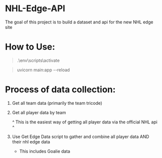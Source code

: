 # NHL-Edge-API
The goal of this project is to build a dataset and api for the new NHL edge site

# How to Use:
> .\env\scripts\activate 

> uvicorn main:app --reload


# Process of data collection:
1. Get all team data (primarily the team tricode)

2. Get all player data by team

    ^ This is the easiest way of getting all player data via the official NHL api ^

3. Use Get Edge Data script to gather and combine all player data AND their nhl edge data
    - This includes Goalie data